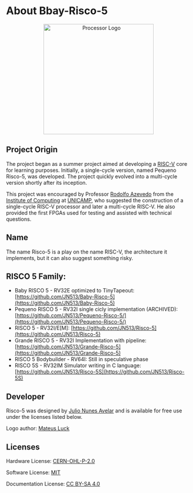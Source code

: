# About Bbay-Risco-5

<p align="center">
<img src="../../imgs/risco5.jpeg" alt="Processor Logo" width="300px">
</p>

## Project Origin

The project began as a summer project aimed at developing a [RISC-V](https://riscv.org/) core for learning purposes. Initially, a single-cycle version, named Pequeno Risco-5, was developed. The project quickly evolved into a multi-cycle version shortly after its inception.

This project was encouraged by Professor [Rodolfo Azevedo](https://www.ic.unicamp.br/~rodolfo/) from the [Institute of Computing](https://www.ic.unicamp.br/) at [UNICAMP](http://www.unicamp.br/), who suggested the construction of a single-cycle RISC-V processor and later a multi-cycle RISC-V. He also provided the first FPGAs used for testing and assisted with technical questions.

## Name

The name Risco-5 is a play on the name RISC-V, the architecture it implements, but it can also suggest something risky.

## RISCO 5 Family:

- Baby RISCO 5 - RV32E optimized to TinyTapeout: [https://github.com/JN513/Baby-Risco-5](https://github.com/JN513/Baby-Risco-5)
- Pequeno RISCO 5 - RV32I single cicly implementation (ARCHIVED): [https://github.com/JN513/Pequeno-Risco-5/](https://github.com/JN513/Pequeno-Risco-5/)
- RISCO 5 - RV32I/E[M]: [https://github.com/JN513/Risco-5](https://github.com/JN513/Risco-5)
- Grande RISCO 5 - RV32I Implementation with pipeline: [https://github.com/JN513/Grande-Risco-5](https://github.com/JN513/Grande-Risco-5)
- RISCO 5 Bodybuilder - RV64I: Still in speculative phase
- RISCO 5S - RV32IM Simulator writing in C language: [https://github.com/JN513/Risco-5S](https://github.com/JN513/Risco-5S)

## Developer

Risco-5 was designed by [Julio Nunes Avelar](https://github.com/JN513) and is available for free use under the licenses listed below.

Logo author: [Mateus Luck](https://www.instagram.com/mateusluck/)

## Licenses

Hardware License: [CERN-OHL-P-2.0](https://github.com/JN513/Baby-Risco-5/blob/main/LICENSE)

Software License: [MIT](https://github.com/JN513/Baby-Risco-5/blob/main/software/LICENSE-MIT)

Documentation License: [CC BY-SA 4.0](https://github.com/JN513/Baby-Risco-5/blob/main/LICENSE-CC)